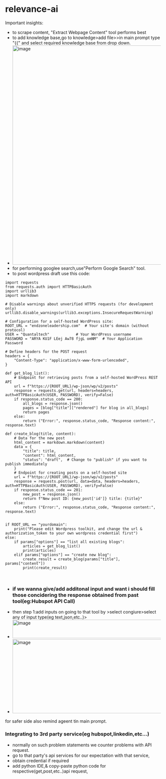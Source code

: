 # relevance-ai
Important insights:
- to scrape content, "Extract Webpage Content" tool performs best
- to add knowledge base,go to knowledge>add file>>in main prompt type "{{" and select  required knowledge base from drop down.
- <img width="925" height="710" alt="image" src="https://github.com/user-attachments/assets/7f05cafc-21a7-49fb-8cdc-f58459e7e6c8" />
- for performing googlee search,use"Perform Google Search" tool.
- to post wordpress draft use this code:
```plaintext
import requests
from requests.auth import HTTPBasicAuth
import urllib3
import markdown

# Disable warnings about unverified HTTPS requests (for development only)
urllib3.disable_warnings(urllib3.exceptions.InsecureRequestWarning)

# Configuration for a self-hosted WordPress site:
ROOT_URL = "endzoneleadership.com"  # Your site's domain (without protocol)
USER = "Quantaltech"            # Your WordPress username
PASSWORD = "ARYA KU1F LEej Aw78 fjgL omNM"  # Your Application Password

# Define headers for the POST request
headers = {
    "Content-Type": "application/x-www-form-urlencoded",
}

def get_blog_list():
    # Endpoint for retrieving posts from a self-hosted WordPress REST API
    url = f"https://{ROOT_URL}/wp-json/wp/v2/posts"
    response = requests.get(url, headers=headers, auth=HTTPBasicAuth(USER, PASSWORD), verify=False)
    if response.status_code == 200:
        all_blogs = response.json()
        pages = [blog["title"]["rendered"] for blog in all_blogs]
        return pages
    else:
        return ("Error:", response.status_code, "Response content:", response.text)

def create_blog(title, content):
    # Data for the new post
    html_content = markdown.markdown(content)
    data = {
        "title": title,
        "content": html_content,
        "status": "draft",  # Change to "publish" if you want to publish immediately
    }
    # Endpoint for creating posts on a self-hosted site
    url = f"https://{ROOT_URL}/wp-json/wp/v2/posts"
    response = requests.post(url, data=data, headers=headers, auth=HTTPBasicAuth(USER, PASSWORD), verify=False)
    if response.status_code == 201:
        new_post = response.json()
        return f"New post ID: {new_post['id']} title: {title}"
    else:
        return ("Error:", response.status_code, "Response content:", response.text)


if ROOT_URL == "yourdomain":
    print("Please edit Wordpress toolkit, and change the url & authorization_token to your own wordpress credential first")
else:
    if params["options"] == "list all existing blogs":
        articles = get_blog_list()
        print(articles)
    elif params["options"] == "create new blog":
        create_result = create_blog(params["title"], params["content"])
        print(create_result)

  
```

  - ### if we wanna give/add additonal  input and want i should fill those concidering the response obtained from past tool(eg:Hubspot API Call)
  - then step 1:add inputs on going to that tool by >select congiure>select any of input type(eg text,json,etc..)>
  - <img width="1031" height="60" alt="image" src="https://github.com/user-attachments/assets/0510bd46-c113-40a5-8089-8db8b17f77ee" />
  - <img width="1102" height="240" alt="image" src="https://github.com/user-attachments/assets/019d9958-d67c-4900-8f87-65e34a795af4" />
   for safer side also remind ageent tin main prompt.
### Integrating to 3rd party service(eg hubspot,linkedin,etc...)
- normally on such problem statements we counter problems with API request.
- go to that party's api services for our expectation with that service,
- obtain credential if required
- add python IDE,& copy-paste python code for respective(get,post,etc..)api request,


